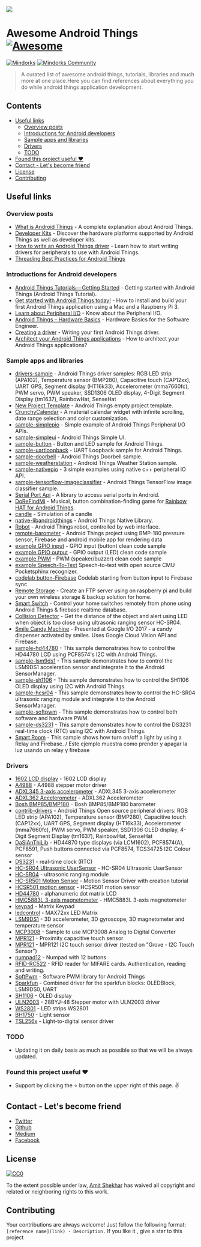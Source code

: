 <img src="https://raw.githubusercontent.com/amitshekhariitbhu/awesome-android-things/master/awesome_android_things.png">

# Awesome Android Things [![Awesome](https://cdn.rawgit.com/sindresorhus/awesome/d7305f38d29fed78fa85652e3a63e154dd8e8829/media/badge.svg)](https://github.com/sindresorhus/awesome)
[![Mindorks](https://img.shields.io/badge/mindorks-opensource-blue.svg)](https://mindorks.com/open-source-projects)
[![Mindorks Community](https://img.shields.io/badge/join-community-blue.svg)](https://mindorks.com/join-community)
> A curated list of awesome android things, tutorials, libraries and much more at one place.Here you can find references about everything you do while android things application development.

## Contents
  * [Useful links](#useful-links)
    * [Overview posts](#overview-posts)
    * [Introductions for Android developers](#introductions-for-android-developers)
    * [Sample apps and libraries](#sample-apps-and-libraries)
    * [Drivers](#drivers)
    * [TODO](#todo)
  * [Found this project useful <g-emoji alias="heart" fallback-src="https://assets-cdn.github.com/images/icons/emoji/unicode/2764.png" ios-version="6.0">❤️</g-emoji>](#found-this-project-useful-heart)
  * [Contact - Let's become friend](#contact---lets-become-friend)
  * [License](#license)
  * [Contributing](#contributing)

## Useful links

### Overview posts
- [What is Android Things](https://blog.mindorks.com/google-released-the-developer-preview-of-android-things-iot-75cb49b9ce24) - A complete explanation about Android Things.
- [Developer Kits](https://developer.android.com/things/hardware/developer-kits.html) - Discover the hardware platforms supported by Android Things as well as developer kits.
- [How to write an Android Things driver](https://www.novoda.com/blog/writing-your-first-android-things-driver-p1/) - Learn how to start writing drivers for peripherals to use with Android Things.
- [Threading Best Practices for Android Things](https://www.novoda.com/blog/threading-best-practices/)

### Introductions for Android developers
- [Android Things Tutorials — Getting Started](https://blog.mindorks.com/android-things-tutorials-getting-started-8464c11009ff) - Getting started with Android Things (Android Things Tutorial).
- [Get started with Android Things today!](https://www.androidthings.rocks/2017/01/03/get-started-with-android-things-today/) - How to install and build your first Android Things application using a Mac and a Raspberry Pi 3.
- [Learn about Peripheral I/O](https://developer.android.com/things/sdk/pio/index.html) - Know about the Peripheral I/O.
- [Android Things – Hardware Basics](https://riggaroo.co.za/android-things-hardware-basics/) - Hardware Basics for the Software Engineer.
- [Creating a driver](https://www.novoda.com/blog/writing-your-first-android-things-driver-p1/) - Writing your first Android Things driver.
- [Architect your Android Things applications](http://blog.blundellapps.co.uk/testing-android-things-iot-meets-java/) - How to architect your Android Things applications?

### Sample apps and libraries
- [drivers-sample](https://github.com/androidthings/drivers-samples) - Android Things driver samples: RGB LED strip (APA102), Temperature sensor (BMP280), Capacitive touch (CAP12xx), UART GPS, Segment display (HT16k33), Accelerometer (mma7660fc), PWM servo, PWM speaker, SSD1306 OLED display, 4-Digit Segment Display (tm1637), RainbowHat, SenseHat
- [New Project Template](https://github.com/androidthings/new-project-template) - Android Things empty project template.
- [CrunchyCalendar](https://github.com/CleverPumpkin/CrunchyCalendar) - A material calendar widget with infinite scrolling, date range selection and color customization.
- [sample-simplepio](https://github.com/androidthings/sample-simplepio) - Simple example of Android Things Peripheral I/O APIs.
- [sample-simpleui](https://github.com/androidthings/sample-simpleui) - Android Things Simple UI.
- [sample-button](https://github.com/androidthings/sample-button) - Button and LED sample for Android Things.
- [sample-uartloopback](https://github.com/androidthings/sample-uartloopback) - UART Loopback sample for Android Things.
- [sample-doorbell](https://github.com/androidthings/doorbell) - Android Things Doorbell sample.
- [sample-weatherstation](https://github.com/androidthings/weatherstation) - Android Things Weather Station sample.
- [sample-nativepio](https://github.com/androidthings/sample-nativepio) - 3 simple examples using native c++ peripheral IO API.
- [sample-tensorflow-imageclassifier](https://github.com/androidthings/sample-tensorflow-imageclassifier) - Android Things TensorFlow image classifier sample.
- [Serial Port Api](https://github.com/cepr/android-serialport-api) - A library to access serial ports in Android.
- [DoReFindMi](https://github.com/tomaszrykala/DoReFindMi) - Musical, button combination-finding game for [Rainbow HAT for Android Things](https://shop.pimoroni.com/products/rainbow-hat-for-android-things).
- [candle](https://github.com/Polidea/at_candle) - Simulation of a candle
- [native-libandroidthings](https://github.com/androidthings/native-libandroidthings) - Android Things Native Library.
- [Robot](https://github.com/euler2dot7/android_things_robot) - Android Things robot, controlled by web interface.
- [remote-barometer](https://github.com/SergiyKorotun/android-things-remote-barometer) - Android Things project using BMP-180 pressure sensor, Firebase and android mobile app for rendering data
- [example GPIO input](https://github.com/blundell/androidthings-gpio-input) - GPIO input (button) clean code sample 
- [example GPIO output](https://github.com/blundell/androidthings-gpio-output) - GPIO output (LED) clean code sample 
- [example PWM](https://github.com/blundell/androidthings-pwm) - PWM (speaker/buzzer) clean code sample 
- [example Speech-To-Text](https://github.com/Nilhcem/audiofun-androidthings/tree/pocketsphinx/) Speech-to-text with open source CMU Pocketsphinx recognizer.
- [codelab button-Firebase](https://github.com/danybony/android-things-button-sample) Codelab starting from button input to Firebase sync
- [Remote Storage](https://github.com/kevalpatel2106/remote-storage-android-things) - Create an FTP server using on raspberry pi and build your own wireless storage & backup solution for home.
- [Smart Switch](https://github.com/kevalpatel2106/smartswitch) - Control your home switches remotely from phone using Android Things & firebase realtime database.
- [Collision Detector](https://github.com/kevalpatel2106/collision-detector-android-things) - Get the distance of the object and alert using LED when object is too close using ultrasonic ranging sensor HC-SR04.
- [Smile Candy Machine](https://github.com/luisleao/smiledispenser) - Presented at Google I/O 2017 - a candy dispenser activated by smiles. Uses Google Cloud Vision API and Firebase.
- [sample-hd44780](https://github.com/leinardi/androidthings-drivers/tree/master/sample-hd44780) - This sample demonstrates how to control the HD44780 LCD using PCF8574's I2C with Android Things.
- [sample-lsm9ds1](https://github.com/leinardi/androidthings-drivers/tree/master/sample-lsm9ds1) - This sample demonstrates how to control the LSM9DS1 acceleration sensor and integrate it to the Android SensorManager.
- [sample-sh1106](https://github.com/leinardi/androidthings-drivers/tree/master/sample-sh1106) - This sample demonstrates how to control the SH1106 OLED display using I2C with Android Things.
- [sample-hcsr04](https://github.com/leinardi/androidthings-drivers/tree/master/sample-hcsr04) - This sample demonstrates how to control the HC-SR04 ultrasonic ranging module and integrate it to the Android SensorManager.
- [sample-softpwm](https://github.com/leinardi/androidthings-pio/tree/master/sample-softpwm) - This sample demonstrates how to control both software and hardware PWM.
- [sample-ds3231](https://github.com/leinardi/androidthings-drivers/tree/master/sample-ds3231) - This sample demonstrates how to control the DS3231 real-time clock (RTC) using I2C with Android Things.
- [Smart Room](https://github.com/carlosgub/Cuarto-Inteligente-Repo) - This sample shows how turn on/off a light by using a Relay and Firebase. / Este ejemplo muestra como prender y apagar la luz usando un relay y firebase
### Drivers
- [1602 LCD display](https://github.com/Nilhcem/1602A-androidthings) - 1602 LCD display
- [A4988](https://github.com/Polidea/Polithings/tree/master/a4988) - A4988 stepper motor driver
- [ADXL345 3-axis accelerometer](https://github.com/cagdasc/AndroidThings-ADXL345) - ADXL345 3-axis accelerometer
- [ADXL362 Accelerometer](https://github.com/vishal-android-freak/ADXL362-Interfacing-Library) - ADXL362 Accelerometer
- [Bosh BMP85/BMP180](https://github.com/euler2dot7/android_things_bmp180) - Bosh BMP85/BMP180 barometer
- [contrib-drivers](https://github.com/androidthings/contrib-drivers/) - Android Things Open source peripheral drivers: RGB LED strip (APA102), Temperature sensor (BMP280), Capacitive touch (CAP12xx), UART GPS, Segment display (HT16k33), Accelerometer (mma7660fc), PWM servo, PWM speaker, SSD1306 OLED display, 4-Digit Segment Display (tm1637), RainbowHat, SenseHat
- [DaSiAnThiLib](https://github.com/davemckelvie/things-drivers) - HD44870 type displays (via LCM1602), PCF8574(A), PCF8591, Push buttons connected via PCF8574, TCS34725 I2C Colour sensor
- [DS3231](https://github.com/leinardi/androidthings-drivers/tree/master/driver-ds3231) - real-time clock (RTC)
- [HC-SR04 Ultrasonic UserSensor](https://github.com/vishal-android-freak/HC-SR04-AndroidThings-Library) - HC-SR04 Ultrasonic UserSensor
- [HC-SR04](https://github.com/leinardi/androidthings-drivers/tree/master/driver-hcsr04) - ultrasonic ranging module
- [HC-SR501 Motion Sensor](https://github.com/blundell/PirMotionSensorModuleTut) - Motion Sensor Driver with creation tutorial
- [HCSR501 motion sensor](https://gist.github.com/PaulTR/0f09b2f8fdc2e45fa96aa53a77dabc05) - HCSR501 motion sensor
- [HD44780](https://github.com/leinardi/androidthings-drivers/tree/master/driver-hd44780) - alphanumeric dot matrix LCD
- [HMC5883L 3-axis magnetometer](https://github.com/cagdasc/AndroidThings-HMC5883L) - HMC5883L 3-axis magnetometer
- [keypad](https://github.com/Nilhcem/keypad-androidthings) - Matrix Keypad
- [ledcontrol](https://github.com/Nilhcem/ledcontrol-androidthings) - MAX72xx LED Matrix
- [LSM9DS1](https://github.com/leinardi/androidthings-drivers/tree/master/driver-lsm9ds1) - 3D accelerometer, 3D gyroscope, 3D magnetometer and temperature sensor
- [MCP3008](https://github.com/PaulTR/AndroidThingsMCP3008ADC) - Sample to use MCP3008 Analog to Digital Converter
- [MPR121](https://github.com/Nilhcem/mpr121-androidthings) - Proximity capacitive touch sensor
- [MPR121](https://github.com/the-cocktail/android-things-driver-mpr121) - MPR121 I2C touch sensor driver (tested on "Grove - I2C Touch Sensor")
- [numpad12](https://github.com/Polidea/Polithings/tree/master/numpad) - Numpad with 12 buttons
- [RFID-RC522](https://github.com/Galarzaa90/android-things-rc522) - RFID reader for MIFARE cards. Authentication, reading and writing.
- [SoftPwm](https://github.com/leinardi/androidthings-pio/tree/master/pio-softpwm) - Software PWM library for Android Things
- [Sparkfun](https://github.com/hcchoong79/androidthings) - Combined driver for the sparkfun blocks: OLEDBlock, LSM9DS0, UART
- [SH1106](https://github.com/leinardi/androidthings-drivers/tree/master/driver-sh1106) - OLED display
- [ULN2003](https://github.com/Polidea/Polithings/tree/master/uln2003) - 28BYJ-48 Stepper motor with ULN2003 driver
- [WS2801](https://github.com/xrigau/androidthings-ws2801-driver) - LED strips WS2801
- [BH1750](https://github.com/alvarowolfx/bh1750-androidthings) - Light sensor
- [TSL256x](https://github.com/leinardi/androidthings-drivers/tree/master/driver-tsl256x) - Light-to-digital sensor driver

### TODO
- Updating it on daily basis as much as possible so that we will be always updated.

### Found this project useful :heart:
* Support by clicking the :star: button on the upper right of this page. :v:

## Contact - Let's become friend
- [Twitter](https://twitter.com/amitiitbhu)
- [Github](https://github.com/amitshekhariitbhu)
- [Medium](https://medium.com/@amitshekhar)
- [Facebook](https://www.facebook.com/amit.shekhar.iitbhu)

## License
[![CC0](http://mirrors.creativecommons.org/presskit/buttons/88x31/svg/cc-zero.svg)](https://creativecommons.org/publicdomain/zero/1.0/)

To the extent possible under law, [Amit Shekhar](https://github.com/amitshekhariitbhu) has waived all copyright and related or neighboring rights to this work.

## Contributing

Your contributions are always welcome! Just follow the following format: `[reference name](link) - Description.` If you like it , give a star to this project
